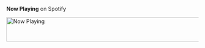 **Now Playing** on Spotify

<a href="https://badgek.herokuapp.com/spotify/play-status?redirect=true">
    <img src="https://badgek.herokuapp.com/spotify/play-status" width="540" height="64" alt="Now Playing">
</a>
